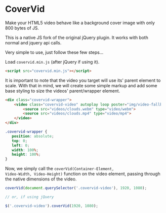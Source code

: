 CoverVid
========

Make your HTML5 video behave like a background cover image with only 800 bytes of JS.

This is a native JS fork of the original jQuery plugin. It works with both normal and jquery api calls.

Very simple to use, just follow these few steps...

Load <code>covervid.min.js</code> (after jQuery if using it).
```html
<script src="covervid.min.js"></script>
 ```
 
It is important to note that the video you target will use its' parent element to scale. With that in mind, we will create some simple markup and add some base styling to size the videos' parent/wrapper element.
```html
<div class="covervid-wrapper">
    <video class="covervid-video" autoplay loop poster="img/video-fallback.png">
        <source src="videos/clouds.webm" type="video/webm">
        <source src="videos/clouds.mp4" type="video/mp4">
    </video>
</div>
 ```
 ```css
.covervid-wrapper {
    position: absolute;
    top: 0;
    left: 0;
    width: 100%;
    height: 100%;
}
 ```
 
Now, we simply call the <code>coverVid(Container-Element, Video-Width, Video-Height)</code> function on the video element, passing through the native dimensions of the video.
```javascript
coverVid(document.querySelector('.covervid-video'), 1920, 1080);

// or, if using jQuery

$('.covervid-video').coverVid(1920, 1080);
 ```
